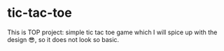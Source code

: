 # tic-tac-toe

This is TOP project: simple tic tac toe game which I will spice up with the design 😎, so it does not look so basic.
